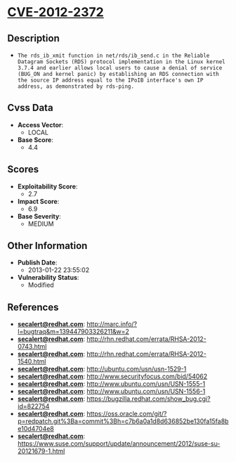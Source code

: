 
# [CVE-2012-2372](http://marc.info/?l=bugtraq&m=139447903326211&w=2)

## Description

- `The rds_ib_xmit function in net/rds/ib_send.c in the Reliable Datagram Sockets (RDS) protocol implementation in the Linux kernel 3.7.4 and earlier allows local users to cause a denial of service (BUG_ON and kernel panic) by establishing an RDS connection with the source IP address equal to the IPoIB interface's own IP address, as demonstrated by rds-ping.`

## Cvss Data

- **Access Vector**:
  - LOCAL
- **Base Score**:
  - 4.4

## Scores

- **Exploitability Score**:
  - 2.7
- **Impact Score**:
  - 6.9
- **Base Severity**:
  - MEDIUM

## Other Information

- **Publish Date**:
  - 2013-01-22 23:55:02
- **Vulnerability Status**:
  - Modified

## References

- **secalert@redhat.com**: http://marc.info/?l=bugtraq&m=139447903326211&w=2
- **secalert@redhat.com**: http://rhn.redhat.com/errata/RHSA-2012-0743.html
- **secalert@redhat.com**: http://rhn.redhat.com/errata/RHSA-2012-1540.html
- **secalert@redhat.com**: http://ubuntu.com/usn/usn-1529-1
- **secalert@redhat.com**: http://www.securityfocus.com/bid/54062
- **secalert@redhat.com**: http://www.ubuntu.com/usn/USN-1555-1
- **secalert@redhat.com**: http://www.ubuntu.com/usn/USN-1556-1
- **secalert@redhat.com**: https://bugzilla.redhat.com/show_bug.cgi?id=822754
- **secalert@redhat.com**: https://oss.oracle.com/git/?p=redpatch.git%3Ba=commit%3Bh=c7b6a0a1d8d636852be130fa15fa8be10d4704e8
- **secalert@redhat.com**: https://www.suse.com/support/update/announcement/2012/suse-su-20121679-1.html
